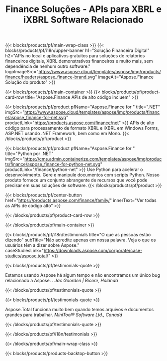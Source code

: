 ﻿---
title: Finance Soluções - APIs para XBRL e iXBRL Software Relacionado 
weight: 30
url: /pt/
description: APIs de alto código e aplicativos gratuitos para processar a linguagem de relatórios de negócios extensíveis XBRL e formatos iXBRL para criar demonstrações financeiras consolidadas e muito mais
---
{{< blocks/products/pf/main-wrap-class >}}
{{< blocks/products/pf/i18n/upper-banner h1="Solução Financeira Digital" h2="APIs no local e aplicativos gratuitos para soluções de relatórios financeiros digitais, XBRL demonstrativos financeiros e muito mais, sem dependência de nenhum outro software." logoImageSrc="https://www.aspose.cloud/templates/aspose/img/products/finance/headers/aspose_finance-brand.svg" imageAlt="Aspose.Finance Solução do produto" >}}

{{< blocks/products/pf/main-container >}}
{{< blocks/products/pf/product-card-row title="Aspose.Finance APIs de alto código incluem" >}}

{{< blocks/products/pf/product pfName="Aspose.Finance for " title=".NET" imgSrc="https://www.aspose.cloud/templates/aspose/img/products/finance/aspose_finance-for-net.svg" productLink="https://products.aspose.com/finance/net" >}}
APIs de alto código para processamento de formato XBRL e iXBRL em Windows Forms, ASP.NET usando .NET Framework, bem como em Mono.
{{< /blocks/products/pf/product >}}

{{< blocks/products/pf/product pfName="Aspose.Finance for " title="Python por .NET" imgSrc="https://cms.admin.containerize.com/templates/aspose/img/products/finance/aspose_finance-for-python-net.svg" productLink="/finance/python-net" >}}
Use Python para acelerar o desenvolvimento. Gere e manipule documentos com scripts Python. Nosso produto fornece um conjunto abrangente de recursos que você pode precisar em suas soluções de software.
{{< /blocks/products/pf/product >}}

{{< blocks/products/pf/center-button href="https://products.aspose.com/finance/family/" innerText="Ver todas as APIs de código alto" >}}

{{< /blocks/products/pf/product-card-row >}}

{{< /blocks/products/pf/main-container >}}

{{< blocks/products/pf/i18n/testimonials title="O que as pessoas estão dizendo" subTitle="Não acredite apenas em nossa palavra. Veja o que os usuários têm a dizer sobre Aspose." caseStudiesLink="https://downloads.aspose.com/corporate/case-studies/aspose.total/" >}}

{{< blocks/products/pf/testimonials-quote >}}
<p class="first">
 Estamos usando Aspose há algum tempo e não encontramos um único bug relacionado a Aspose. .
 <em>
  Jac Goorden | Bicore, Holanda
 </em>
</p>

{{< /blocks/products/pf/testimonials-quote >}}

{{< blocks/products/pf/testimonials-quote >}}
<p class="second">
 Aspose.Total funciona muito bem quando temos arquivos e documentos grandes para trabalhar.
 <em>
  MiniTool® Software Ltd., Canadá
 </em>
</p>

{{< /blocks/products/pf/testimonials-quote >}}

{{< /blocks/products/pf/i18n/testimonials >}}

{{< /blocks/products/pf/main-wrap-class >}}

{{< blocks/products/products-backtop-button >}}